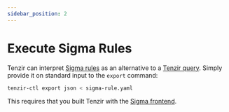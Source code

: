 ```yaml
---
sidebar_position: 2
---
```


# Execute Sigma Rules

Tenzir can interpret [Sigma rules](https://github.com/SigmaHQ/sigma) as an
alternative to a [Tenzir query](../../language.md). Simply
provide it on standard input to the `export` command:

```bash
tenzir-ctl export json < sigma-rule.yaml
```

This requires that you built Tenzir with the [Sigma
frontend](../../language/frontends/sigma.md).
